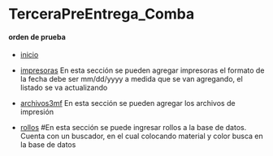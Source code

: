 # TerceraPreEntrega_Comba
#### orden de prueba
- [inicio](http://127.0.0.1:8000/inicio/)
	
 - [impresoras](http://127.0.0.1:8000/AppImp3D/impresoras/)  En esta sección se pueden agregar impresoras el formato de la fecha debe ser mm/dd/yyyy
a medida que se van agregando, el listado se va actualizando
	
- [archivos3mf](http://127.0.0.1:8000/AppImp3D/archivos3mf/) En esta sección se pueden agregar los archivos de impresión
	
- [rollos](http://127.0.0.1:8000/AppImp3D/rollosFilamentos/) #En esta sección se puede ingresar rollos a la base de datos.
Cuenta con un buscador, en el cual colocando material y color busca en la base de datos	
							

